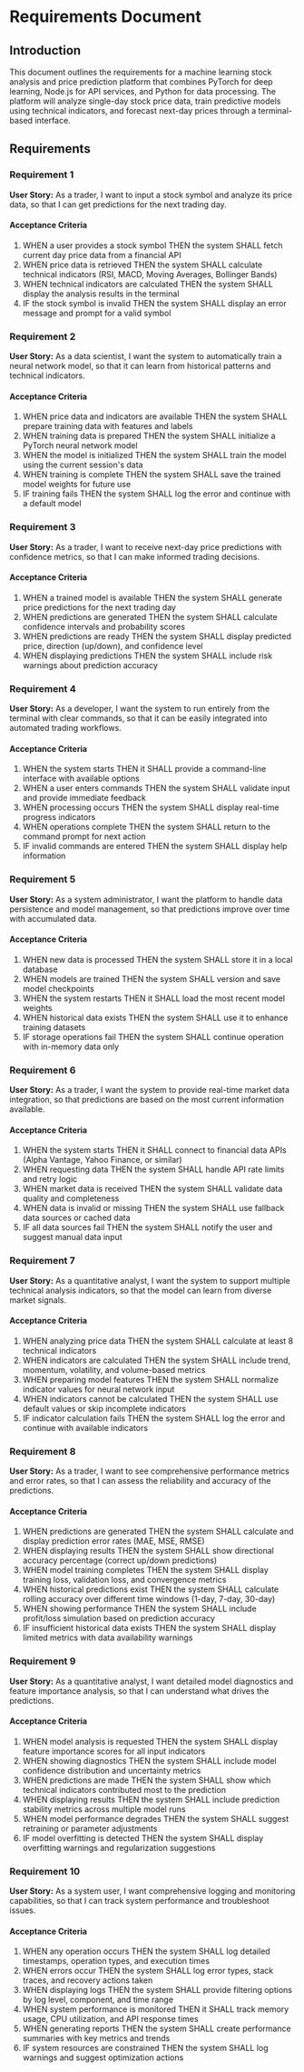 # Requirements Document

## Introduction

This document outlines the requirements for a machine learning stock analysis and price prediction platform that combines PyTorch for deep learning, Node.js for API services, and Python for data processing. The platform will analyze single-day stock price data, train predictive models using technical indicators, and forecast next-day prices through a terminal-based interface.

## Requirements

### Requirement 1

**User Story:** As a trader, I want to input a stock symbol and analyze its price data, so that I can get predictions for the next trading day.

#### Acceptance Criteria

1. WHEN a user provides a stock symbol THEN the system SHALL fetch current day price data from a financial API
2. WHEN price data is retrieved THEN the system SHALL calculate technical indicators (RSI, MACD, Moving Averages, Bollinger Bands)
3. WHEN technical indicators are calculated THEN the system SHALL display the analysis results in the terminal
4. IF the stock symbol is invalid THEN the system SHALL display an error message and prompt for a valid symbol

### Requirement 2

**User Story:** As a data scientist, I want the system to automatically train a neural network model, so that it can learn from historical patterns and technical indicators.

#### Acceptance Criteria

1. WHEN price data and indicators are available THEN the system SHALL prepare training data with features and labels
2. WHEN training data is prepared THEN the system SHALL initialize a PyTorch neural network model
3. WHEN the model is initialized THEN the system SHALL train the model using the current session's data
4. WHEN training is complete THEN the system SHALL save the trained model weights for future use
5. IF training fails THEN the system SHALL log the error and continue with a default model

### Requirement 3

**User Story:** As a trader, I want to receive next-day price predictions with confidence metrics, so that I can make informed trading decisions.

#### Acceptance Criteria

1. WHEN a trained model is available THEN the system SHALL generate price predictions for the next trading day
2. WHEN predictions are generated THEN the system SHALL calculate confidence intervals and probability scores
3. WHEN predictions are ready THEN the system SHALL display predicted price, direction (up/down), and confidence level
4. WHEN displaying predictions THEN the system SHALL include risk warnings about prediction accuracy

### Requirement 4

**User Story:** As a developer, I want the system to run entirely from the terminal with clear commands, so that it can be easily integrated into automated trading workflows.

#### Acceptance Criteria

1. WHEN the system starts THEN it SHALL provide a command-line interface with available options
2. WHEN a user enters commands THEN the system SHALL validate input and provide immediate feedback
3. WHEN processing occurs THEN the system SHALL display real-time progress indicators
4. WHEN operations complete THEN the system SHALL return to the command prompt for next action
5. IF invalid commands are entered THEN the system SHALL display help information

### Requirement 5

**User Story:** As a system administrator, I want the platform to handle data persistence and model management, so that predictions improve over time with accumulated data.

#### Acceptance Criteria

1. WHEN new data is processed THEN the system SHALL store it in a local database
2. WHEN models are trained THEN the system SHALL version and save model checkpoints
3. WHEN the system restarts THEN it SHALL load the most recent model weights
4. WHEN historical data exists THEN the system SHALL use it to enhance training datasets
5. IF storage operations fail THEN the system SHALL continue operation with in-memory data only

### Requirement 6

**User Story:** As a trader, I want the system to provide real-time market data integration, so that predictions are based on the most current information available.

#### Acceptance Criteria

1. WHEN the system starts THEN it SHALL connect to financial data APIs (Alpha Vantage, Yahoo Finance, or similar)
2. WHEN requesting data THEN the system SHALL handle API rate limits and retry logic
3. WHEN market data is received THEN the system SHALL validate data quality and completeness
4. WHEN data is invalid or missing THEN the system SHALL use fallback data sources or cached data
5. IF all data sources fail THEN the system SHALL notify the user and suggest manual data input

### Requirement 7

**User Story:** As a quantitative analyst, I want the system to support multiple technical analysis indicators, so that the model can learn from diverse market signals.

#### Acceptance Criteria

1. WHEN analyzing price data THEN the system SHALL calculate at least 8 technical indicators
2. WHEN indicators are calculated THEN the system SHALL include trend, momentum, volatility, and volume-based metrics
3. WHEN preparing model features THEN the system SHALL normalize indicator values for neural network input
4. WHEN indicators cannot be calculated THEN the system SHALL use default values or skip incomplete indicators
5. IF indicator calculation fails THEN the system SHALL log the error and continue with available indicators

### Requirement 8

**User Story:** As a trader, I want to see comprehensive performance metrics and error rates, so that I can assess the reliability and accuracy of the predictions.

#### Acceptance Criteria

1. WHEN predictions are generated THEN the system SHALL calculate and display prediction error rates (MAE, MSE, RMSE)
2. WHEN displaying results THEN the system SHALL show directional accuracy percentage (correct up/down predictions)
3. WHEN model training completes THEN the system SHALL display training loss, validation loss, and convergence metrics
4. WHEN historical predictions exist THEN the system SHALL calculate rolling accuracy over different time windows (1-day, 7-day, 30-day)
5. WHEN showing performance THEN the system SHALL include profit/loss simulation based on prediction accuracy
6. IF insufficient historical data exists THEN the system SHALL display limited metrics with data availability warnings

### Requirement 9

**User Story:** As a quantitative analyst, I want detailed model diagnostics and feature importance analysis, so that I can understand what drives the predictions.

#### Acceptance Criteria

1. WHEN model analysis is requested THEN the system SHALL display feature importance scores for all input indicators
2. WHEN showing diagnostics THEN the system SHALL include model confidence distribution and uncertainty metrics
3. WHEN predictions are made THEN the system SHALL show which technical indicators contributed most to the prediction
4. WHEN displaying results THEN the system SHALL include prediction stability metrics across multiple model runs
5. WHEN model performance degrades THEN the system SHALL suggest retraining or parameter adjustments
6. IF model overfitting is detected THEN the system SHALL display overfitting warnings and regularization suggestions

### Requirement 10

**User Story:** As a system user, I want comprehensive logging and monitoring capabilities, so that I can track system performance and troubleshoot issues.

#### Acceptance Criteria

1. WHEN any operation occurs THEN the system SHALL log detailed timestamps, operation types, and execution times
2. WHEN errors occur THEN the system SHALL log error types, stack traces, and recovery actions taken
3. WHEN displaying logs THEN the system SHALL provide filtering options by log level, component, and time range
4. WHEN system performance is monitored THEN it SHALL track memory usage, CPU utilization, and API response times
5. WHEN generating reports THEN the system SHALL create performance summaries with key metrics and trends
6. IF system resources are constrained THEN the system SHALL log warnings and suggest optimization actions